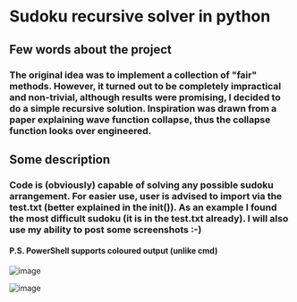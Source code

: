 # Sudoku recursive solver in python

## Few words about the project

### The original idea was to implement a collection of "fair" methods. However, it turned out to be completely impractical and non-trivial, although results were promising, I decided to do a simple recursive solution. Inspiration was drawn from a paper explaining wave function collapse, thus the collapse function looks over engineered. 


## Some description

### Code is (obviously) capable of solving any possible sudoku arrangement. For easier use, user is advised to import via the test.txt (better explained in the __init__()). As an example I found the most difficult sudoku (it is in the test.txt already). I will also use my ability to post some screenshots :-)

#### P.S. PowerShell supports coloured output (unlike cmd)



![image](https://user-images.githubusercontent.com/29946764/175158807-6bbedd1e-ada6-45a3-b921-7657356f955c.png)



![image](https://user-images.githubusercontent.com/29946764/175159364-aa02dd72-e179-4c91-9588-30b2c434389e.png)
